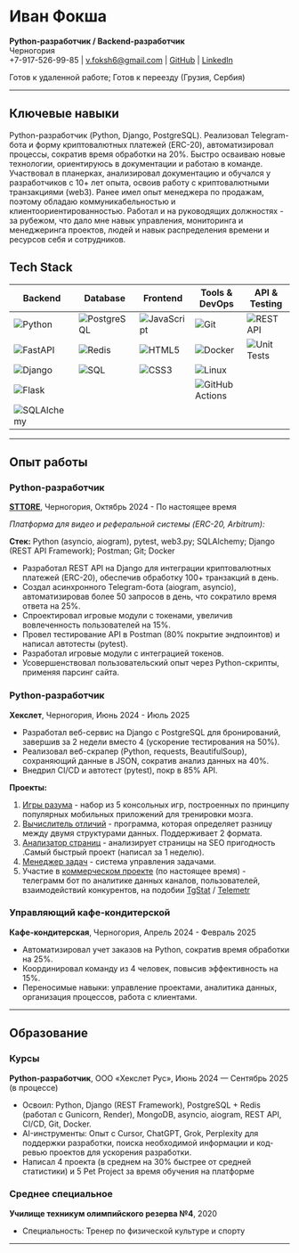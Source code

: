 # Иван Фокша

**Python-разработчик / Backend-разработчик**  
Черногория  
+7-917-526-99-85 | [v.foksh6@gmail.com](mailto:v.foksh6@gmail.com) | [GitHub](https://github.com/IvanFoksha)  | [LinkedIn](https://www.linkedin.com/in/ivanfoksha/)

Готов к удаленной работе; Готов к переезду (Грузия, Сербия)

---

## Ключевые навыки

Python-разработчик (Python, Django, PostgreSQL). Реализовал Telegram-бота и форму криптовалютных платежей (ERC-20), автоматизировал процессы, сократив время обработки на 20%. Быстро осваиваю новые технологии, ориентируюсь в документации и работаю в команде.
Участвовал в планерках, анализировал документацию и обучался у разработчиков с 10+ лет опыта, освоив работу с криптовалютными транзакциями (web3).
Ранее имел опыт менеджера по продажам, поэтому обладаю коммуникабельностью и клиентоориентированностью. Работал и на руководящих должностях - за рубежом, что дало мне навык управления, мониторинга и менеджеринга проектов, людей и навык распределения времени и ресурсов себя и сотрудников.

## Tech Stack

| Backend                                                                 | Database                                                               | Frontend                                                              | Tools & DevOps                                                              | API & Testing                                                             |
|-------------------------------------------------------------------------|------------------------------------------------------------------------|-----------------------------------------------------------------------|------------------------------------------------------------------------------|---------------------------------------------------------------------------|
| ![Python](https://img.shields.io/badge/python-3670A0?style=flat&logo=python&logoColor=ffdd54) | ![PostgreSQL](https://img.shields.io/badge/postgresql-316192?style=flat&logo=postgresql&logoColor=white) | ![JavaScript](https://img.shields.io/badge/javascript-F7DF1E?style=flat&logo=javascript&logoColor=black) | ![Git](https://img.shields.io/badge/git-F05032?style=flat&logo=git&logoColor=white) | ![REST API](https://img.shields.io/badge/REST%20API-1E90FF?style=flat) |
| ![FastAPI](https://img.shields.io/badge/FastAPI-009688?style=flat&logo=fastapi&logoColor=white) | ![Redis](https://img.shields.io/badge/redis-CC0000?style=flat&logo=redis&logoColor=white) | ![HTML5](https://img.shields.io/badge/html5-E34F26?style=flat&logo=html5&logoColor=white) | ![Docker](https://img.shields.io/badge/docker-0db7ed?style=flat&logo=docker&logoColor=white) | ![Unit Tests](https://img.shields.io/badge/Unit%20Tests-6DB33F?style=flat) |
| ![Django](https://img.shields.io/badge/django-092E20?style=flat&logo=django&logoColor=white) | ![SQL](https://img.shields.io/badge/SQL-4479A1?style=flat) | ![CSS3](https://img.shields.io/badge/css3-1572B6?style=flat&logo=css3&logoColor=white) | ![Linux](https://img.shields.io/badge/linux-FCC624?style=flat&logo=linux&logoColor=black) |                                                                           |
| ![Flask](https://img.shields.io/badge/flask-000000?style=flat&logo=flask&logoColor=white) |                                                                        |                                                                       | ![GitHub Actions](https://img.shields.io/badge/GitHub%20Actions-2088FF?style=flat&logo=github-actions&logoColor=white) |                                                                           |
| ![SQLAlchemy](https://img.shields.io/badge/SQLAlchemy-326CE5?style=flat) |                                                                        |                                                                       |                                                                              |                                                                           |

---

## Опыт работы

### Python-разработчик

**[STTORE](https://sttore.link/)**, Черногория, Октябрь 2024 - По настоящее время

_Платформа для видео и реферальной системы (ERC-20, Arbitrum):_

**Стек:**
Python (asyncio, aiogram), pytest, web3.py; SQLAlchemy; Django (REST API Framework); Postman; Git; Docker

- Разработал REST API на Django для интеграции криптовалютных платежей (ERC-20), обеспечив обработку 100+ транзакций в день.
- Создал асинхронного Telegram-бота (aiogram, asyncio), автоматизировав более 50 запросов в день, что сократило время ответа на 25%.
- Спроектировал игровые модули с токенами, увеличив вовлеченность пользователей на 15%.
- Провел тестирование API в Postman (80% покрытие эндпоинтов) и написал автотесты (pytest).
- Разработал игровые модули с интеграцией токенов.
- Усовершенствовал пользовательский опыт через Python-скрипты, применяя парсинг сайта.

### Python-разработчик

**Хекслет**, Черногория, Июнь 2024 - Июль 2025

- Разработал веб-сервис на Django с PostgreSQL для бронирований, завершив за 2 недели вместо 4 (ускорение тестирования на 50%).
- Реализовал веб-скрапер (Python, requests, BeautifulSoup), сохраняющий данные в JSON, сократив анализ данных на 40%.
- Внедрил CI/CD и автотест (pytest), покр в 85% API.

**Проекты:**
1. [Игры разума](https://github.com/IvanFoksha/python-project-49) - набор из 5 консольных игр, построенных по принципу популярных мобильных приложений для тренировки мозга.
2. [Вычислитель отличий](https://github.com/IvanFoksha/python-project-50) - программа, которая определяет разницу между двумя структурами данных. Поддерживает 2 формата.
3. [Анализатор страниц](https://github.com/IvanFoksha/python-project-83) - анализирует страницы на SEO пригодность .Самый быстрый проект (написал за 1 неделю).
4. [Менеджер задач](https://github.com/IvanFoksha/python-project-52) - система управления задачами.
5. Участие в [коммерческом проекте](https://github.com/IvanFoksha/tg-marketing-service) (по настоящее время) - телеграмм бот по аналитике данных каналов, пользователей, взаимодействий конкурентов, на подобии [TgStat](https://tgstat.ru/) / [Telemetr](https://telemetr.ru/)

### Управляющий кафе-кондитерской

**Кафе-кондитерская**, Черногория, Апрель 2024 - Февраль 2025

- Автоматизировал учет заказов на Python, сократив время обработки на 25%.
- Координировал команду из 4 человек, повысив эффективность на 15%.
- Переносимые навыки: управление проектами, аналитика данных, организация процессов, работа с клиентами.

---

## Образование

### Курсы

**Python-разработчик**, ООО «Хекслет Рус», Июнь 2024 — Сентябрь 2025 (в процессе)

- Освоил: Python, Django (REST Framework), PostgreSQL + Redis (работал с Gunicorn, Render), MongoDB, asyncio, aiogram, REST API, CI/CD, Git, Docker.
- AI-инструменты: Опыт с Cursor, ChatGPT, Grok, Perplexity для поддержки разработки, поиска необходимой информации и код-ревью проектов для ускорения разработки.
- Написал 4 проекта (в среднем на 30% быстрее от средней статистики) и 5 Pet Project за время обучения на платформе

### Среднее специальное

**Училище техникум олимпийского резерва №4**, 2020

- Специальность: Тренер по физической культуре и спорту

---
